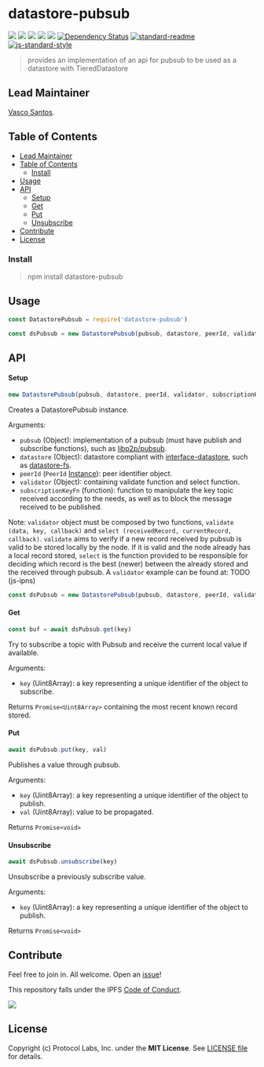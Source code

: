 # datastore-pubsub

[![](https://img.shields.io/badge/made%20by-Protocol%20Labs-blue.svg?style=flat-square)](http://protocol.ai)
[![](https://img.shields.io/badge/project-IPFS-blue.svg?style=flat-square)](http://ipfs.io/)
[![](https://img.shields.io/badge/freenode-%23ipfs-blue.svg?style=flat-square)](http://webchat.freenode.net/?channels=%23ipfs)
[![](https://img.shields.io/codecov/c/github/ipfs/js-datastore-pubsub.svg?style=flat-square)](https://codecov.io/gh/ipfs/js-datastore-pubsub)
[![](https://img.shields.io/travis/ipfs/js-datastore-pubsub.svg?style=flat-square)](https://travis-ci.com/ipfs/js-datastore-pubsub)
[![Dependency Status](https://david-dm.org/ipfs/js-datastore-pubsub.svg?style=flat-square)](https://david-dm.org/ipfs/js-datastore-pubsub)
[![standard-readme](https://img.shields.io/badge/standard--readme-OK-green.svg?style=flat-square)](https://github.com/RichardLitt/standard-readme)
[![js-standard-style](https://img.shields.io/badge/code%20style-standard-brightgreen.svg?style=flat-square)](https://github.com/feross/standard)

> provides an implementation of an api for pubsub to be used as a datastore with TieredDatastore

## Lead Maintainer

[Vasco Santos](https://github.com/vasco-santos).

## Table of Contents

  - [Lead Maintainer](#lead-maintainer)
  - [Table of Contents](#table-of-contents)
    - [Install](#install)
  - [Usage](#usage)
  - [API](#api)
      - [Setup](#setup)
      - [Get](#get)
      - [Put](#put)
      - [Unsubscribe](#unsubscribe)
  - [Contribute](#contribute)
  - [License](#license)

### Install

> npm install datastore-pubsub

## Usage

```js
const DatastorePubsub = require('datastore-pubsub')

const dsPubsub = new DatastorePubsub(pubsub, datastore, peerId, validator)
```

## API

#### Setup

```js
new DatastorePubsub(pubsub, datastore, peerId, validator, subscriptionKeyFn)
```

Creates a DatastorePubsub instance.

Arguments:

- `pubsub` (Object): implementation of a pubsub (must have publish and subscribe functions), such as [libp2p/pubsub](https://github.com/libp2p/js-libp2p/blob/master/src/pubsub.js).
- `datastore` (Object): datastore compliant with [interface-datastore](https://github.com/ipfs/interface-datastore), such as [datastore-fs](https://github.com/ipfs/js-datastore-fs).
- `peerId` (`PeerId` [Instance](https://github.com/libp2p/js-peer-id)): peer identifier object.
- `validator` (Object): containing validate function and select function.
- `subscriptionKeyFn` (function): function to manipulate the key topic received according to the needs, as well as to block the message received to be published.

Note: `validator` object must be composed by two functions, `validate (data, key, callback)` and `select (receivedRecord, currentRecord, callback)`. `validate` aims to verify if a new record received by pubsub is valid to be stored locally by the node. If it is valid and the node already has a local record stored, `select` is the function provided to be responsible for deciding which record is the best (newer) between the already stored and the received through pubsub. A `validator` example can be found at: TODO (js-ipns)

```js
const dsPubsub = new DatastorePubsub(pubsub, datastore, peerId, validator)
```

#### Get

```js
const buf = await dsPubsub.get(key)
```

Try to subscribe a topic with Pubsub and receive the current local value if available.

Arguments:

- `key` (Uint8Array): a key representing a unique identifier of the object to subscribe.

Returns `Promise<Uint8Array>` containing the most recent known record stored.

#### Put

```js
await dsPubsub.put(key, val)
```

Publishes a value through pubsub.

Arguments:

- `key` (Uint8Array): a key representing a unique identifier of the object to publish.
- `val` (Uint8Array): value to be propagated.

Returns `Promise<void>`

#### Unsubscribe

```js
await dsPubsub.unsubscribe(key)
```

Unsubscribe a previously subscribe value.

Arguments:

- `key` (Uint8Array): a key representing a unique identifier of the object to publish.

Returns `Promise<void>`

## Contribute

Feel free to join in. All welcome. Open an [issue](https://github.com/ipfs/js-ipns/issues)!

This repository falls under the IPFS [Code of Conduct](https://github.com/ipfs/community/blob/master/code-of-conduct.md).

[![](https://cdn.rawgit.com/jbenet/contribute-ipfs-gif/master/img/contribute.gif)](https://github.com/ipfs/community/blob/master/CONTRIBUTING.md)

## License

Copyright (c) Protocol Labs, Inc. under the **MIT License**. See [LICENSE file](./LICENSE) for details.
